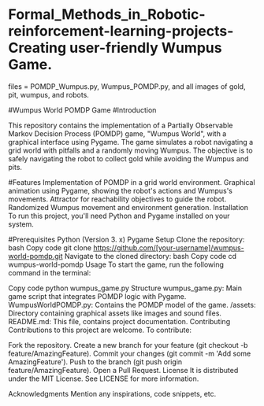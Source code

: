 # Formal_Methods_in_Robotic-reinforcement-learning-projects-Creating user-friendly Wumpus Game.
files = POMDP_Wumpus.py, Wumpus_POMDP.py, and all images of gold, pit, wumpus, and robots.

#Wumpus World POMDP Game
#Introduction

This repository contains the implementation of a Partially Observable Markov Decision Process (POMDP) game, "Wumpus World", with a graphical interface using Pygame. The game simulates a robot navigating a grid world with pitfalls and a randomly moving Wumpus. The objective is to safely navigating the robot to collect gold while avoiding the Wumpus and pits.

#Features
Implementation of POMDP in a grid world environment.
Graphical animation using Pygame, showing the robot's actions and Wumpus's movements.
Attractor for reachability objectives to guide the robot.
Randomized Wumpus movement and environment generation.
Installation
To run this project, you'll need Python and Pygame installed on your system.

#Prerequisites
Python (Version 3. x)
Pygame
Setup
Clone the repository:
bash
Copy code
git clone https://github.com/[your-username]/wumpus-world-pomdp.git
Navigate to the cloned directory:
bash
Copy code
cd wumpus-world-pomdp
Usage
To start the game, run the following command in the terminal:

Copy code
python wumpus_game.py
Structure
wumpus_game.py: Main game script that integrates POMDP logic with Pygame.
WumpusWorldPOMDP.py: Contains the POMDP model of the game.
/assets: Directory containing graphical assets like images and sound files.
README.md: This file, contains project documentation.
Contributing
Contributions to this project are welcome. To contribute:

Fork the repository.
Create a new branch for your feature (git checkout -b feature/AmazingFeature).
Commit your changes (git commit -m 'Add some AmazingFeature').
Push to the branch (git push origin feature/AmazingFeature).
Open a Pull Request.
License
It is distributed under the MIT License. See LICENSE for more information.

Acknowledgments
Mention any inspirations, code snippets, etc.

